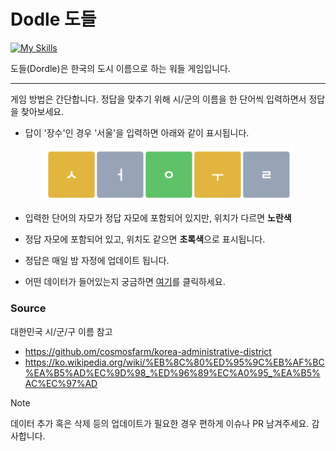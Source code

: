 # Dodle 도들
[![My Skills](https://skillicons.dev/icons?i=js,react,vite,tailwind)](https://skillicons.dev)

도들(Dordle)은 한국의 도시 이름으로 하는 워들 게임입니다.

---

게임 방법은 간단합니다. 정답을 맞추기 위해 시/군의 이름을 한 단어씩 입력하면서 정답을 찾아보세요.

- 답이 '장수'인 경우 '서울'을 입력하면 아래와 같이 표시됩니다.
<div align="center">
    <img src="src/assets/info.png" width="400"/>
</div>

- 입력한 단어의 자모가 정답 자모에 포함되어 있지만, 위치가 다르면 **노란색**
- 정답 자모에 포함되어 있고, 위치도 같으면 **초록색**으로 표시됩니다.

- 정답은 매일 밤 자정에 업데이트 됩니다.

- 어떤 데이터가 들어있는지 궁금하면 [여기](https://raw.githubusercontent.com/karpitony/dodle/main/src/assets/data.json)를 클릭하세요.

### Source
대한민국 시/군/구 이름 참고
-  https://github.om/cosmosfarm/korea-administrative-district
- https://ko.wikipedia.org/wiki/%EB%8C%80%ED%95%9C%EB%AF%BC%EA%B5%AD%EC%9D%98_%ED%96%89%EC%A0%95_%EA%B5%AC%EC%97%AD

> [!NOTE]
> 데이터 추가 혹은 삭제 등의 업데이트가 필요한 경우 편하게 이슈나 PR 남겨주세요. 감사합니다.

